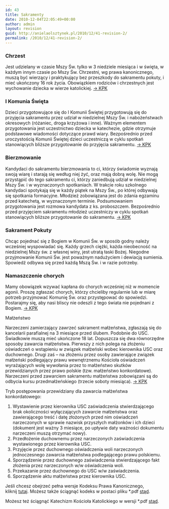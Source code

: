 ```yaml
---
id: 43
title: Sakramenty
date: 2010-12-04T22:05:49+00:00
author: admin
layout: revision
guid: http://anielaolsztynek.pl/2010/12/41-revision-2/
permalink: /2010/12/41-revision-2/
---
```

### Chrzest

Jest udzielany w czasie Mszy Św. tylko w 3 niedziele miesiąca i w święta, w każdym innym czasie po Mszy Św. Chrzestni, wg prawa kanonicznego, muszą być wierzący i praktykujący bez przeszkody do sakramentu pokuty, i mieć ukończony 16 rok życia. Obowiązkiem rodziców i chrzestnych jest wychowanie dziecka w wierze katolickiej. [-> KPK](http://aniela.olsztynek.pl/sakr/chrzest.htm)

### I Komunia Święta

Dzieci przygotowujące się do I Komunii Świętej przygotowują się do przyjęcia sakramentu przez udział w niedzielnej Mszy Św. i nabożeństwach okresowych (różaniec, droga krzyżowa i inne). Ważnym elementem przygotowania jest uczestnictwo dziecka w katechezie, gdzie otrzymuje podstawowe wiadomości dotyczące prawd wiary. Bezpośrednio przed uroczystością Komunii Świętej dzieci uczestniczą w cyklu spotkań stanowiących bliższe przygotowanie do przyjęcia sakramentu. [-> KPK](http://aniela.olsztynek.pl/sakr/eucharystia.htm)

### Bierzmowanie

Kandydaci do sakramentu bierzmowania to ci, którzy świadomie wyznają swoją wiarę i starają się według niej żyć, oraz mają dobrą wolę. Nie mogą przystąpić do tego sakramentu ci, którzy zaniedbują udział w niedzielnej Mszy Św. i w wyznaczonych spotkaniach. W trakcie roku szkolnego kandydaci spotykają się w każdy piątek na Mszy Św., po której odbywają się spotkania formacyjne. Młodzież zobowiązana jest do zdania egzaminu przed katechetą, w wyznaczonym terminie. Podsumowaniem przygotowania jest rozmowa kandydata z ks. proboszczem. Bezpośrednio przed przyjęciem sakramentu młodzież uczestniczy w cyklu spotkań stanowiących bliższe przygotowanie do sakramentu. [-> KPK](http://aniela.olsztynek.pl/sakr/bierzm.htm)

### Sakrament Pokuty

Chcąc pojednać się z Bogiem w Komunii Św. w sposób godny należy wcześniej wyspowiadać się. Każdy grzech ciężki, każda nieobecność na niedzielnej Mszy św. z własnej winy, jest utratą łaski Bożej. Niegodne przyjmowanie Komunii Św. jest poważnym nadużyciem i dewiacją sumienia. Spowiedź odbywa się przed każdą Mszą Św. i w razie potrzeby.

### Namaszczenie chorych

Mamy obowiązek wzywać kapłana do chorych wcześniej niż w momencie agonii. Proszę zgłaszać chorych, którzy chcieliby regularnie lub w miarę potrzeb przyjmować Komunię Św. oraz przystępować do spowiedzi. Postarajmy się, aby nasi bliscy nie odeszli z tego świata nie pojednani z Bogiem. [-> KPK](http://aniela.olsztynek.pl/sakr/namaszczenie.htm)

Małżeństwo

Narzeczeni zamierzający zawrzeć sakrament małżeństwa, zgłaszają się do kancelarii parafialnej na 3 miesiące przed ślubem. Podobnie do USC. Świadkowie muszą mieć ukończone 18 lat. Dopuszcza się dwa równorzędne sposoby zawarcia małżeństwa. Pierwszy z nich polega na złożeniu oświadczeń o wstąpieniu w związek małżeński wobec kierownika USC oraz duchownego. Drugi zaś &#8211; na złożeniu przez osoby zawierające związek małżeński podlegający prawu wewnętrznemu Kościoła oświadczeń wyrażających wolę wywołania przez to małżeństwo skutków przewidzianych przez prawo polskie (tzw. małżeństwo konkordatowe). Narzeczeni przed zawarciem sakramentu małżeństwa zobowiązani są do odbycia kursu przedmałżeńskiego (trzecie soboty miesiąca). [-> KPK](http://aniela.olsztynek.pl/sakr/malz.htm)

Tryb postępowania przewidziany dla zawarcia małżeństwa konkordatowego:

  1. Wystawienie przez kierownika USC zaświadczenia stwierdzającego brak okoliczności wyłączających zawarcie małżeństwa oraz zawierającego treść i datę złożonych przed nim oświadczeń narzeczonych w sprawie nazwisk przyszłych małżonków i ich dzieci (dokument jest ważny 3 miesiące, po upływie daty ważności dokumentu narzeczeni muszą otrzymać nowy).
  2. Przedłożenie duchownemu przez narzeczonych zaświadczenia wystawionego przez kierownika USC.
  3. Przyjęcie przez duchownego oświadczenia woli narzeczonych jednoczesnego zawarcia małżeństwa podlegającego prawu polskiemu.
  4. Sporządzenie przez duchownego zaświadczenia stwierdzającego fakt złożenia przez narzeczonych w/w oświadczenia woli.
  5. Przekazanie przez duchownego do USC w/w zaświadczenia.
  6. Sporządzenie aktu małżeństwa przez kierownika USC.

Jeśli chcesz obejrzeć pełna wersje Kodeksu Prawa Kanonicznego, kliknij <a href="http://aniela.olsztynek.pl/sakr/prawo.htm" target="_blank">tutaj</a>. Możesz także ściągnąć kodeks w postaci pliku *.pdf [stąd](http://aniela.olsztynek.pl/sakr/prawo/kpk.pdf).

Możesz też ściągnąć Katechizm Kościoła Katolickiego w wersji *.pdf [stąd](http://aniela.olsztynek.pl/sakr/prawo/kkk.pdf).